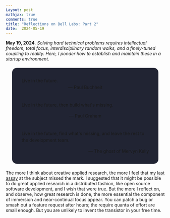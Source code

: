 ```yaml
---
Layout: post
mathjax: true
comments: true
title: "Reflections on Bell Labs: Part 2"
date:  2024-05-19
---
```


**May 19, 2024.** *Solving hard technical problems requires
  intellectual freedom, total focus, interdisciplinary random walks,
  and a finely-tuned coupling to reality. Here, I ponder how to
  establish and maintain these in a startup environment.*

<div style="background-color: #212433 ; padding: 30px; margin: 20px; border: 0px solid
grey; line-height:1.5; border-radius: 15px">
Live in the future.
<br>

<div style="text-align: center">— Paul Buchheit</div>
<br>

Live in the future, then build what's missing.
<br>

<div style="text-align: center" margin: 20px;>— Paul Graham</div>
<br>

Live in the future, find what's missing, and leave the rest to
the development team.
<br>

<div style="text-align: right">— The ghost of Mervyn Kelly</div>
</div>

The more I think about creative applied research, the more I feel that
my <a href="https://heptar.ch/rbl1/">last assay</a> at the subject
missed the mark.
I suggested that it might be possible to do great applied research in a
distributed fashion, like open source software development, and I wish
that were true.
But the more I reflect on, and observe, how great research is done,
the more essential the component of immersion and near-continual focus
appear.
You can patch a bug or smash out a feature request after hours; the
require quanta of effort are small enough. But you are unlikely to
invent the transistor in your free time.
